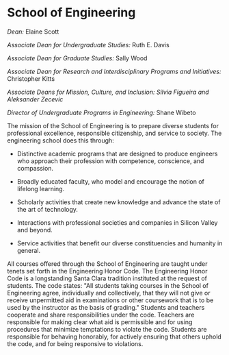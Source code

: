 School of Engineering
=====================

*Dean:* Elaine Scott

*Associate Dean for Undergraduate Studies:* Ruth E. Davis

*Associate Dean for Graduate Studies:* Sally Wood

*Associate Dean for Research and Interdisciplinary Programs and Initiatives:* Christopher Kitts

*Associate Deans for Mission, Culture, and Inclusion: Silvia Figueira and Aleksander Zecevic*

*Director of Undergraduate Programs in Engineering:* Shane Wibeto

The mission of the School of Engineering is to prepare diverse students for professional excellence, responsible citizenship, and service to society. The engineering school does this through:

-   Distinctive academic programs that are designed to produce engineers who approach their profession with competence, conscience, and compassion.

-   Broadly educated faculty, who model and encourage the notion of lifelong learning.

-   Scholarly activities that create new knowledge and advance the state of the art of technology.

-   Interactions with professional societies and companies in Silicon Valley and beyond.

-   Service activities that benefit our diverse constituencies and humanity in general.

All courses offered through the School of Engineering are taught under tenets set forth in the Engineering Honor Code. The Engineering Honor Code is a longstanding Santa Clara tradition instituted at the request of students. The code states: "All students taking courses in the School of Engineering agree, individually and collectively, that they will not give or receive unpermitted aid in examinations or other coursework that is to be used by the instructor as the basis of grading." Students and teachers cooperate and share responsibilities under the code. Teachers are responsible for making clear what aid is permissible and for using procedures that minimize temptations to violate the code. Students are responsible for behaving honorably, for actively ensuring that others uphold the code, and for being responsive to violations.

